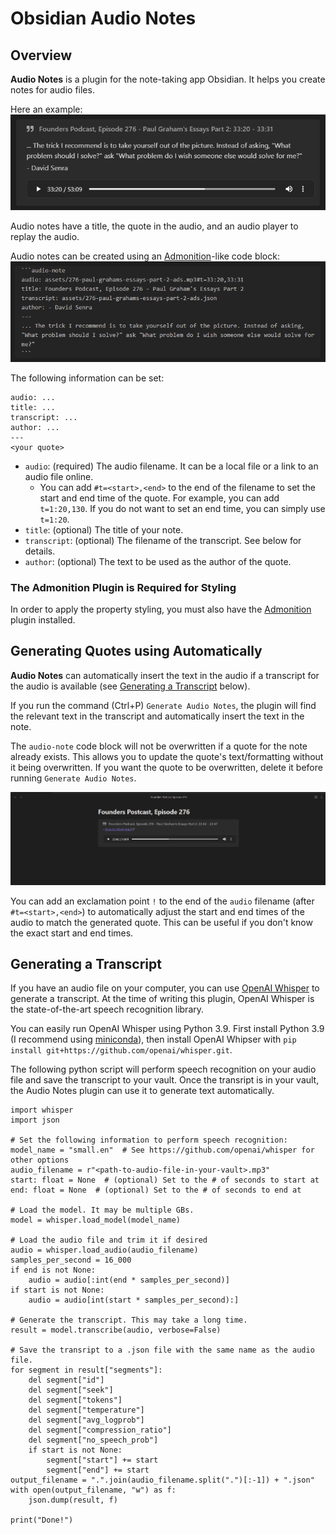 # Obsidian Audio Notes

## Overview

<strong>Audio Notes</strong> is a plugin for the note-taking app Obsidian. It helps you create notes for audio files.

Here an example:
![](assets/renderedNote.png)

Audio notes have a title, the quote in the audio, and an audio player to replay the audio.

Audio notes can be created using an [Admonition](https://github.com/valentine195/obsidian-admonition)-like code block:
![](assets/unrenderedNote.png)

The following information can be set:
```audio-note
audio: ...
title: ...
transcript: ...
author: ...
---
<your quote>
```

* `audio`: (required) The audio filename. It can be a local file or a link to an audio file online.
  * You can add `#t=<start>,<end>` to the end of the filename to set the start and end time of the quote. For example, you can add `t=1:20,130`. If you do not want to set an end time, you can simply use `t=1:20`.
* `title`: (optional) The title of your note.
* `transcript`: (optional) The filename of the transcript. See below for details.
* `author`: (optional) The text to be used as the author of the quote.

### The Admonition Plugin is Required for Styling

In order to apply the property styling, you must also have the [Admonition](https://github.com/valentine195/obsidian-admonition) plugin installed.

## Generating Quotes using Automatically

<strong>Audio Notes</strong> can automatically insert the text in the audio if a transcript for the audio is available (see [Generating a Transcript](#generating-a-transcript) below).

If you run the command (Ctrl+P) `Generate Audio Notes`, the plugin will find the relevant text in the transcript and automatically insert the text in the note.

The `audio-note` code block will not be overwritten if a quote for the note already exists. This allows you to update the quote's text/formatting without it being overwritten. If you want the quote to be overwritten, delete it before running `Generate Audio Notes`.

![](assets/example.gif)

You can add an exclamation point `!` to the end of the `audio` filename (after `#t=<start>,<end>`) to automatically adjust the start and end times of the audio to match the generated quote. This can be useful if you don't know the exact start and end times.
## Generating a Transcript

If you have an audio file on your computer, you can use [OpenAI Whisper](https://github.com/openai/whisper) to generate a transcript. At the time of writing this plugin, OpenAI Whisper is the state-of-the-art speech recognition library.

You can easily run OpenAI Whisper using Python 3.9. First install Python 3.9 (I recommend using [miniconda](https://docs.conda.io/en/latest/miniconda.html)), then install OpenAI Whipser with `pip install git+https://github.com/openai/whisper.git`.

The following python script will perform speech recognition on your audio file and save the transcript to your vault. Once the transript is in your vault, the Audio Notes plugin can use it to generate text automatically.

```
import whisper
import json

# Set the following information to perform speech recognition:
model_name = "small.en"  # See https://github.com/openai/whisper for other options
audio_filename = r"<path-to-audio-file-in-your-vault>.mp3"
start: float = None  # (optional) Set to the # of seconds to start at
end: float = None  # (optional) Set to the # of seconds to end at

# Load the model. It may be multiple GBs.
model = whisper.load_model(model_name)

# Load the audio file and trim it if desired
audio = whisper.load_audio(audio_filename)
samples_per_second = 16_000
if end is not None:
    audio = audio[:int(end * samples_per_second)]
if start is not None:
    audio = audio[int(start * samples_per_second):]

# Generate the transcript. This may take a long time.
result = model.transcribe(audio, verbose=False)

# Save the transript to a .json file with the same name as the audio file.
for segment in result["segments"]:
    del segment["id"]
    del segment["seek"]
    del segment["tokens"]
    del segment["temperature"]
    del segment["avg_logprob"]
    del segment["compression_ratio"]
    del segment["no_speech_prob"]
    if start is not None:
        segment["start"] += start
        segment["end"] += start
output_filename = ".".join(audio_filename.split(".")[:-1]) + ".json"
with open(output_filename, "w") as f:
    json.dump(result, f)

print("Done!")
```
